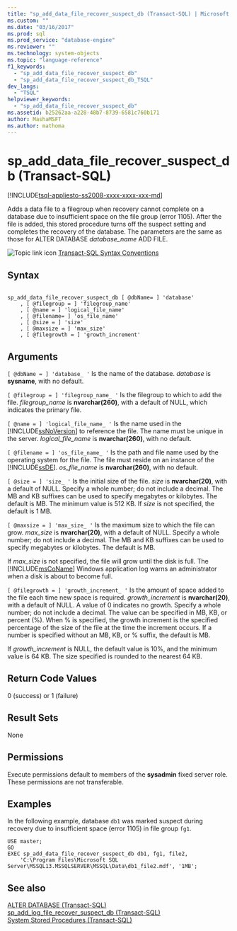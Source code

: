 ```yaml
---
title: "sp_add_data_file_recover_suspect_db (Transact-SQL) | Microsoft Docs"
ms.custom: ""
ms.date: "03/16/2017"
ms.prod: sql
ms.prod_service: "database-engine"
ms.reviewer: ""
ms.technology: system-objects
ms.topic: "language-reference"
f1_keywords: 
  - "sp_add_data_file_recover_suspect_db"
  - "sp_add_data_file_recover_suspect_db_TSQL"
dev_langs: 
  - "TSQL"
helpviewer_keywords: 
  - "sp_add_data_file_recover_suspect_db"
ms.assetid: b25262aa-a228-48b7-8739-6581c760b171
author: MashaMSFT
ms.author: mathoma
---
```

# sp_add_data_file_recover_suspect_db (Transact-SQL)
[!INCLUDE[tsql-appliesto-ss2008-xxxx-xxxx-xxx-md](../../includes/tsql-appliesto-ss2008-xxxx-xxxx-xxx-md.md)]

  Adds a data file to a filegroup when recovery cannot complete on a database due to insufficient space on the file group (error 1105). After the file is added, this stored procedure turns off the suspect setting and completes the recovery of the database. The parameters are the same as those for ALTER DATABASE *database_name* ADD FILE.  
  
 ![Topic link icon](../../database-engine/configure-windows/media/topic-link.gif "Topic link icon") [Transact-SQL Syntax Conventions](../../t-sql/language-elements/transact-sql-syntax-conventions-transact-sql.md)  
  
## Syntax  
  
```  
  
sp_add_data_file_recover_suspect_db [ @dbName= ] 'database'   
    , [ @filegroup = ] 'filegroup_name'   
    , [ @name = ] 'logical_file_name'   
    , [ @filename= ] 'os_file_name'   
    , [ @size = ] 'size'   
    , [ @maxsize = ] 'max_size'   
    , [ @filegrowth = ] 'growth_increment'  
```  
  
## Arguments  
`[ @dbName = ] 'database_ '`
 Is the name of the database. *database* is **sysname**, with no default.  
  
`[ @filegroup = ] 'filegroup_name_ '`
 Is the filegroup to which to add the file. *filegroup_name* is **nvarchar(260)**, with a default of NULL, which indicates the primary file.  
  
`[ @name = ] 'logical_file_name_ '`
 Is the name used in the [!INCLUDE[ssNoVersion](../../includes/ssnoversion-md.md)] to reference the file. The name must be unique in the server. *logical_file_name* is **nvarchar(260)**, with no default.  
  
`[ @filename = ] 'os_file_name_ '`
 Is the path and file name used by the operating system for the file. The file must reside on an instance of the [!INCLUDE[ssDE](../../includes/ssde-md.md)]. *os_file_name* is **nvarchar(260)**, with no default.  
  
`[ @size = ] 'size_ '`
 Is the initial size of the file. *size* is **nvarchar(20)**, with a default of NULL. Specify a whole number; do not include a decimal. The MB and KB suffixes can be used to specify megabytes or kilobytes. The default is MB. The minimum value is 512 KB. If *size* is not specified, the default is 1 MB.  
  
`[ @maxsize = ] 'max_size_ '`
 Is the maximum size to which the file can grow. *max_size* is **nvarchar(20)**, with a default of NULL. Specify a whole number; do not include a decimal. The MB and KB suffixes can be used to specify megabytes or kilobytes. The default is MB.  
  
 If *max_size* is not specified, the file will grow until the disk is full. The [!INCLUDE[msCoName](../../includes/msconame-md.md)] Windows application log warns an administrator when a disk is about to become full.  
  
`[ @filegrowth = ] 'growth_increment_ '`
 Is the amount of space added to the file each time new space is required. *growth_increment* is **nvarchar(20)**, with a default of NULL. A value of 0 indicates no growth. Specify a whole number; do not include a decimal. The value can be specified in MB, KB, or percent (%). When % is specified, the growth increment is the specified percentage of the size of the file at the time the increment occurs. If a number is specified without an MB, KB, or % suffix, the default is MB.  
  
 If *growth_increment* is NULL, the default value is 10%, and the minimum value is 64 KB. The size specified is rounded to the nearest 64 KB.  
  
## Return Code Values  
 0 (success) or 1 (failure)  
  
## Result Sets  
 None  
  
## Permissions  
 Execute permissions default to members of the **sysadmin** fixed server role. These permissions are not transferable.  
  
## Examples  
 In the following example, database `db1` was marked suspect during recovery due to insufficient space (error 1105) in file group `fg1`.  
  
```  
USE master;  
GO  
EXEC sp_add_data_file_recover_suspect_db db1, fg1, file2,  
    'C:\Program Files\Microsoft SQL Server\MSSQL13.MSSQLSERVER\MSSQL\Data\db1_file2.mdf', '1MB';  
```  
  
## See also  
 [ALTER DATABASE &#40;Transact-SQL&#41;](../../t-sql/statements/alter-database-transact-sql.md)   
 [sp_add_log_file_recover_suspect_db &#40;Transact-SQL&#41;](../../relational-databases/system-stored-procedures/sp-add-log-file-recover-suspect-db-transact-sql.md)   
 [System Stored Procedures &#40;Transact-SQL&#41;](../../relational-databases/system-stored-procedures/system-stored-procedures-transact-sql.md)  
  
  

